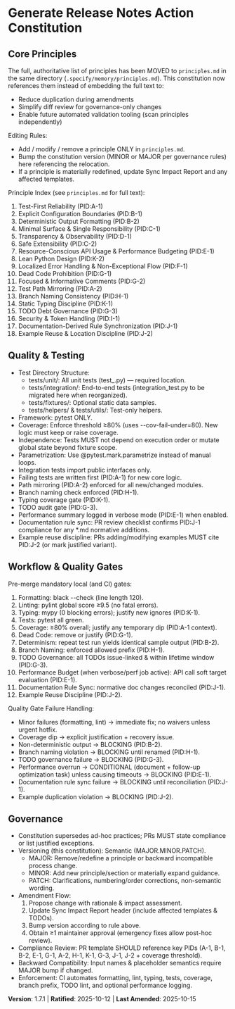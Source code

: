 <!--
Sync Impact Report
Version change: 1.7.0 -> 1.7.1
Modified principles: (relocated only)
Added sections: Externalized principles to principles.md
Removed sections: Inlined Core Principles body
Templates requiring updates: None (references still valid)
Follow-up TODOs: Optional CI check to ensure edits go to principles.md not constitution.md
-->

# Generate Release Notes Action Constitution

## Core Principles

The full, authoritative list of principles has been MOVED to `principles.md` in the same directory
(`.specify/memory/principles.md`). This constitution now references them instead of embedding the full text to:
- Reduce duplication during amendments
- Simplify diff review for governance-only changes
- Enable future automated validation tooling (scan principles independently)

Editing Rules:
- Add / modify / remove a principle ONLY in `principles.md`.
- Bump the constitution version (MINOR or MAJOR per governance rules) here referencing the relocation.
- If a principle is materially redefined, update Sync Impact Report and any affected templates.

Principle Index (see `principles.md` for full text):
1. Test-First Reliability (PID:A-1)
2. Explicit Configuration Boundaries (PID:B-1)
3. Deterministic Output Formatting (PID:B-2)
4. Minimal Surface & Single Responsibility (PID:C-1)
5. Transparency & Observability (PID:D-1)
6. Safe Extensibility (PID:C-2)
7. Resource-Conscious API Usage & Performance Budgeting (PID:E-1)
8. Lean Python Design (PID:K-2)
9. Localized Error Handling & Non-Exceptional Flow (PID:F-1)
10. Dead Code Prohibition (PID:G-1)
11. Focused & Informative Comments (PID:G-2)
12. Test Path Mirroring (PID:A-2)
13. Branch Naming Consistency (PID:H-1)
14. Static Typing Discipline (PID:K-1)
15. TODO Debt Governance (PID:G-3)
16. Security & Token Handling (PID:I-1)
17. Documentation-Derived Rule Synchronization (PID:J-1)
18. Example Reuse & Location Discipline (PID:J-2)

## Quality & Testing

- Test Directory Structure:
  - tests/unit/: All unit tests (test_<module>.py) — required location.
  - tests/integration/: End-to-end tests (integration_test.py to be migrated here when reorganized).
  - tests/fixtures/: Optional static data samples.
  - tests/helpers/ & tests/utils/: Test-only helpers.
- Framework: pytest ONLY.
- Coverage: Enforce threshold ≥80% (uses --cov-fail-under=80). New logic must keep or raise coverage.
- Independence: Tests MUST not depend on execution order or mutate global state beyond fixture scope.
- Parametrization: Use @pytest.mark.parametrize instead of manual loops.
- Integration tests import public interfaces only.
- Failing tests are written first (PID:A-1) for new core logic.
- Path mirroring (PID:A-2) enforced for all new/changed modules.
- Branch naming check enforced (PID:H-1).
- Typing coverage gate (PID:K-1).
- TODO audit gate (PID:G-3).
- Performance summary logged in verbose mode (PID:E-1) when enabled.
- Documentation rule sync: PR review checklist confirms PID:J-1 compliance for any *.md normative additions.
- Example reuse discipline: PRs adding/modifying examples MUST cite PID:J-2 (or mark justified variant).

## Workflow & Quality Gates

Pre-merge mandatory local (and CI) gates:
1. Formatting: black --check (line length 120).
2. Linting: pylint global score ≥9.5 (no fatal errors).
3. Typing: mypy (0 blocking errors); justify new ignores (PID:K-1).
4. Tests: pytest all green.
5. Coverage: ≥80% overall; justify any temporary dip (PID:A-1 context).
6. Dead Code: remove or justify (PID:G-1).
7. Determinism: repeat test run yields identical sample output (PID:B-2).
8. Branch Naming: enforced allowed prefix (PID:H-1).
9. TODO Governance: all TODOs issue-linked & within lifetime window (PID:G-3).
10. Performance Budget (when verbose/perf job active): API call soft target evaluation (PID:E-1).
11. Documentation Rule Sync: normative doc changes reconciled (PID:J-1).
12. Example Reuse Discipline (PID:J-2).

Quality Gate Failure Handling:
- Minor failures (formatting, lint) → immediate fix; no waivers unless urgent hotfix.
- Coverage dip → explicit justification + recovery issue.
- Non-deterministic output → BLOCKING (PID:B-2).
- Branch naming violation → BLOCKING until renamed (PID:H-1).
- TODO governance failure → BLOCKING (PID:G-3).
- Performance overrun → CONDITIONAL (document + follow-up optimization task) unless causing timeouts → BLOCKING (PID:E-1).
- Documentation rule sync failure → BLOCKING until reconciliation (PID:J-1).
- Example duplication violation → BLOCKING (PID:J-2).

## Governance

- Constitution supersedes ad-hoc practices; PRs MUST state compliance or list justified exceptions.
- Versioning (this constitution): Semantic (MAJOR.MINOR.PATCH).
  - MAJOR: Remove/redefine a principle or backward incompatible process change.
  - MINOR: Add new principle/section or materially expand guidance.
  - PATCH: Clarifications, numbering/order corrections, non-semantic wording.
- Amendment Flow:
  1. Propose change with rationale & impact assessment.
  2. Update Sync Impact Report header (include affected templates & TODOs).
  3. Bump version according to rule above.
  4. Obtain ≥1 maintainer approval (emergency fixes allow post-hoc review).
- Compliance Review: PR template SHOULD reference key PIDs (A-1, B-1, B-2, E-1, G-1, A-2, H-1, K-1, G-3, J-1, J-2 + coverage threshold).
- Backward Compatibility: Input names & placeholder semantics require MAJOR bump if changed.
- Enforcement: CI automates formatting, lint, typing, tests, coverage, branch prefix, TODO lint, and optional performance logging.

**Version**: 1.7.1 | **Ratified**: 2025-10-12 | **Last Amended**: 2025-10-15
